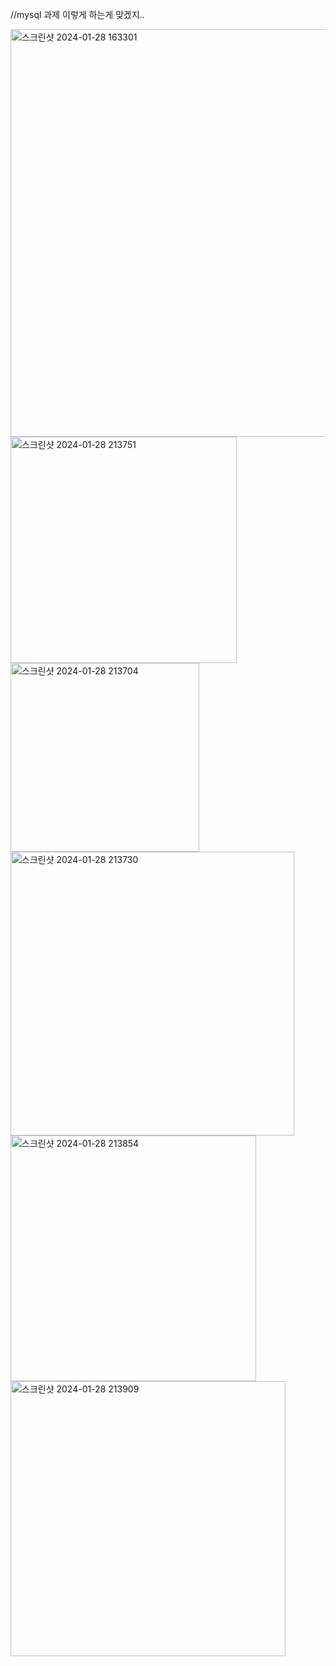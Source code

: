 //mysql 과제 이렇게 하는게 맞겠지..

<img width="652" alt="스크린샷 2024-01-28 163301" src="https://github.com/ehdals04/2024BasicProgramming/assets/136957183/0dd4ec17-0c1e-4e21-a6c0-cf96e32fc8cb">

<img width="362" alt="스크린샷 2024-01-28 213751" src="https://github.com/ehdals04/2024BasicProgramming/assets/136957183/ec92b2cc-efc9-4870-88d3-f0f981afb4da">

<img width="302" alt="스크린샷 2024-01-28 213704" src="https://github.com/ehdals04/2024BasicProgramming/assets/136957183/a5d1ebd5-2db0-44ae-b45f-69f84a4239f0">

<img width="454" alt="스크린샷 2024-01-28 213730" src="https://github.com/ehdals04/2024BasicProgramming/assets/136957183/3dba4c39-f292-4bcb-914a-d34ae30e8f0f">

<img width="393" alt="스크린샷 2024-01-28 213854" src="https://github.com/ehdals04/2024BasicProgramming/assets/136957183/b22efd0e-5a90-45ea-8975-0db3f5c5056b">

<img width="440" alt="스크린샷 2024-01-28 213909" src="https://github.com/ehdals04/2024BasicProgramming/assets/136957183/685db8e4-ecbf-48c7-9887-3e9512691b7e">
